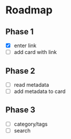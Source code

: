 # Roadmap

## Phase 1

- [x] enter link
- [ ] add card with link

## Phase 2

- [ ] read metadata
- [ ] add metadata to card

## Phase 3

- [ ] category/tags
- [ ] search
